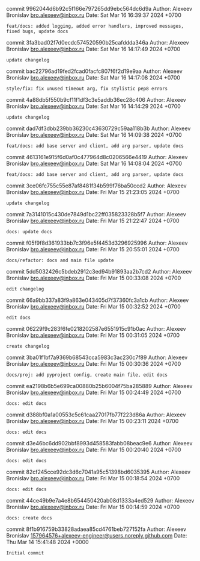 commit 9962044d6b92c5f166e797265dd9ebc564dc6d9a
Author: Alexeev Bronislav <bro.alexeev@inbox.ru>
Date:   Sat Mar 16 16:39:37 2024 +0700

    feat/docs: added logging, added error handlers, improved messages, fixed bugs, update docs

commit 3fa3bad02f7d0ecdc574520590b25cafddda346a
Author: Alexeev Bronislav <bro.alexeev@inbox.ru>
Date:   Sat Mar 16 14:17:49 2024 +0700

    update changelog

commit bac22796ad19fed2fcad0facfc807f6f2d19e9aa
Author: Alexeev Bronislav <bro.alexeev@inbox.ru>
Date:   Sat Mar 16 14:17:08 2024 +0700

    style/fix: fix unused timeout arg, fix stylistic pep8 errors

commit 4a88db5f550b9cf11f1df3c3e5addb36ec28c406
Author: Alexeev Bronislav <bro.alexeev@inbox.ru>
Date:   Sat Mar 16 14:14:29 2024 +0700

    update changelog

commit dad7df3dbb239bb36230c43630729c59aa118b3b
Author: Alexeev Bronislav <bro.alexeev@inbox.ru>
Date:   Sat Mar 16 14:09:38 2024 +0700

    feat/docs: add base server and client, add arg parser, update docs

commit 4613161e915f6d0af0c477964d8c0206566e4419
Author: Alexeev Bronislav <bro.alexeev@inbox.ru>
Date:   Sat Mar 16 14:08:04 2024 +0700

    feat/docs: add base server and client, add arg parser, update docs

commit 3ce06fc755c55e87af8481f34b599f76ba50ccd2
Author: Alexeev Bronislav <bro.alexeev@inbox.ru>
Date:   Fri Mar 15 21:23:05 2024 +0700

    update changelog

commit 7a3141015c430de7849d1bc22ff035823328b5f7
Author: Alexeev Bronislav <bro.alexeev@inbox.ru>
Date:   Fri Mar 15 21:22:47 2024 +0700

    docs: update docs

commit f05f9f8d361933bb7c3f96e5f4453d3296925996
Author: Alexeev Bronislav <bro.alexeev@inbox.ru>
Date:   Fri Mar 15 20:55:01 2024 +0700

    docs/refactor: docs and main file update

commit 5dd5032426c5bdeb2912c3ed94b91893aa2b7cd2
Author: Alexeev Bronislav <bro.alexeev@inbox.ru>
Date:   Fri Mar 15 00:33:08 2024 +0700

    edit changelog

commit 66a9bb337a83f9a863e043405d7f37360fc3a1cb
Author: Alexeev Bronislav <bro.alexeev@inbox.ru>
Date:   Fri Mar 15 00:32:52 2024 +0700

    edit docs

commit 06229f9c283f6fe0218202587e6551915c91b0ac
Author: Alexeev Bronislav <bro.alexeev@inbox.ru>
Date:   Fri Mar 15 00:31:05 2024 +0700

    create changelog

commit 3ba01f1bf7a9369b68543cca5983c3ac230c7f89
Author: Alexeev Bronislav <bro.alexeev@inbox.ru>
Date:   Fri Mar 15 00:30:36 2024 +0700

    docs/proj: add pyproject config, create main file, edit docs

commit ea2198b6b5e699ca00880b25b6004f75ba285889
Author: Alexeev Bronislav <bro.alexeev@inbox.ru>
Date:   Fri Mar 15 00:24:49 2024 +0700

    docs: edit docs

commit d388bf0a1a00553c5c61caa27017fb77f223d86a
Author: Alexeev Bronislav <bro.alexeev@inbox.ru>
Date:   Fri Mar 15 00:23:11 2024 +0700

    docs: edit docs

commit d3e46bc6dd902bbf8993d458583fabb08beac9e6
Author: Alexeev Bronislav <bro.alexeev@inbox.ru>
Date:   Fri Mar 15 00:20:40 2024 +0700

    docs: edit docs

commit 82cf245cce92dc3d6c7041a95c51398bd6035395
Author: Alexeev Bronislav <bro.alexeev@inbox.ru>
Date:   Fri Mar 15 00:18:54 2024 +0700

    docs: edit docs

commit 44ce49b9e7a4e8b654450420ab08d1333a4ed529
Author: Alexeev Bronislav <bro.alexeev@inbox.ru>
Date:   Fri Mar 15 00:14:59 2024 +0700

    docs: create docs

commit 8f1b916759b33828adaea85cd4761beb727152fa
Author: Alexeev Bronislav <157964576+alexeev-engineer@users.noreply.github.com>
Date:   Thu Mar 14 15:41:48 2024 +0000

    Initial commit
